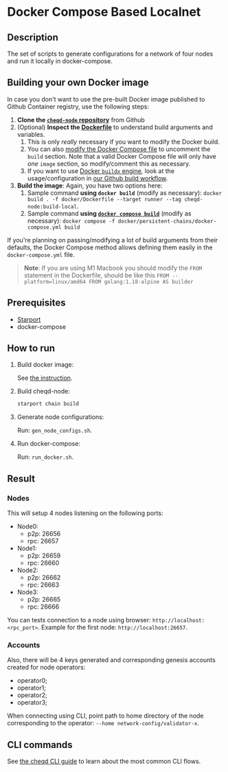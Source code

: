 # Docker Compose Based Localnet

## Description

The set of scripts to generate configurations for a network of four nodes and run it locally in docker-compose.

## Building your own Docker image

In case you don't want to use the pre-built Docker image published to Github Container registry, use the following steps:

1. **Clone the [`cheqd-node` repository](https://github.com/cheqd/cheqd-node)** from Github
2. (Optional) **Inspect the [Dockerfile](https://github.com/cheqd/cheqd-node/blob/main/docker/Dockerfile)** to understand build arguments and variables.
   1. This is only *really* necessary if you want to modify the Docker build.
   2. You can also [modify the Docker Compose file](https://github.com/cheqd/cheqd-node/blob/main/docker/persistent-chains/docker-compose.yml) to uncomment the `build` section. Note that a valid Docker Compose file will only have *one* `image` section, so modify/comment this as necessary.
   3. If you want to use [Docker `buildx` engine](https://docs.docker.com/engine/reference/commandline/buildx/), look at the usage/configuration in [our Github build workflow](https://github.com/cheqd/cheqd-node/blob/main/.github/workflows/build.yml).
3. **Build the image**: Again, you have two options here:
   1. Sample command **using `docker build`** (modify as necessary): `docker build . -f docker/Dockerfile --target runner --tag cheqd-node:build-local`.
   2. Sample command **using [`docker compose build`](https://docs.docker.com/engine/reference/commandline/compose_build/)** (modify as necessary): `docker compose -f docker/persistent-chains/docker-compose.yml build`

If you're planning on passing/modifying a lot of build arguments from their defaults, the Docker Compose method allows defining them easily in the `docker-compose.yml` file.

> **Note**: If you are using M1 Macbook you should modify the `FROM` statement in the Dockerfile, should be like this `FROM --platform=linux/amd64 FROM golang:1.18-alpine AS builder`

## Prerequisites

* [Starport](https://docs.starport.network/guide/install.html)
* docker-compose

## How to run

1. Build docker image:

    See [the instruction](../setup-and-configure/docker-install.md).

2. Build cheqd-node:

    ```bash
    starport chain build
    ```

3. Generate node configurations:

    Run: `gen_node_configs.sh`.

4. Run docker-compose:

    Run: `run_docker.sh`.

## Result

### Nodes

This will setup 4 nodes listening on the following ports:

* Node0:
  * p2p: 26656
  * rpc: 26657
* Node1:
  * p2p: 26659
  * rpc: 26660
* Node2:
  * p2p: 26662
  * rpc: 26663
* Node3:
  * p2p: 26665
  * rpc: 26666

You can tests connection to a node using browser: `http://localhost:<rpc_port>`. Example for the first node: `http://localhost:26657`.

### Accounts

Also, there will be 4 keys generated and corresponding genesis accounts created for node operators:

* operator0;
* operator1;
* operator2;
* operator3;

When connecting using CLI, point path to home directory of the node corresponding to the operator: `--home network-config/validator-x`.

## CLI commands

See [the cheqd CLI guide](../cheqd-cli/README.md) to learn about the most common CLI flows.
